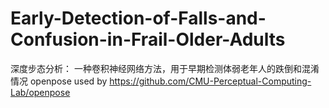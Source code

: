 # Early-Detection-of-Falls-and-Confusion-in-Frail-Older-Adults
深度步态分析： 一种卷积神经网络方法，用于早期检测体弱老年人的跌倒和混淆情况
openpose used by https://github.com/CMU-Perceptual-Computing-Lab/openpose
